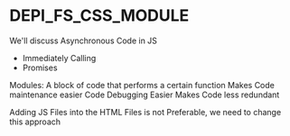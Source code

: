 # DEPI_FS_CSS_MODULE
We'll discuss Asynchronous Code in JS

- Immediately Calling
- Promises

Modules:
A block of code that performs a certain function
Makes Code maintenance easier
Code Debugging Easier
Makes Code less redundant

Adding JS Files into the HTML Files is not Preferable, we need to change this approach
